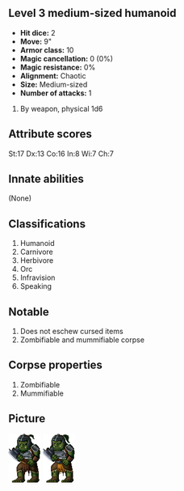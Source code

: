 ## Level 3 medium-sized humanoid

- **Hit dice:** 2
- **Move:** 9"
- **Armor class:** 10
- **Magic cancellation:** 0 (0%)
- **Magic resistance:** 0%
- **Alignment:** Chaotic
- **Size:** Medium-sized
- **Number of attacks:** 1
1. By weapon, physical 1d6

## Attribute scores

St:17 Dx:13 Co:16 In:8 Wi:7 Ch:7

## Innate abilities

(None)

## Classifications

1. Humanoid
2. Carnivore
3. Herbivore
4. Orc
5. Infravision
6. Speaking

## Notable

1. Does not eschew cursed items
2. Zombifiable and mummifiable corpse

## Corpse properties

1. Zombifiable
2. Mummifiable

## Picture

![Hill orc](https://github.com/hyvanmielenpelit/GnollHackTileSet/blob/main/Monsters/hill_orc/hill_orc.png?raw=true) ![Hill orc](https://github.com/hyvanmielenpelit/GnollHackTileSet/blob/main/Monsters/hill_orc/hill_orc_female.png?raw=true)
